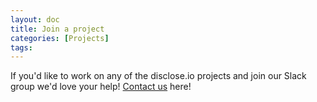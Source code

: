 ```yaml
---
layout: doc
title: Join a project
categories: [Projects]
tags: 
---
```

If you'd like to work on any of the disclose.io projects and join our Slack group we'd love your help! [Contact us](https://disclose.io/contact/) here!